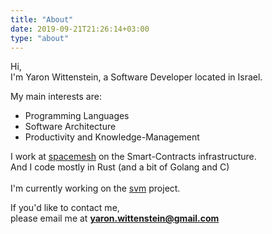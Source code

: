 ```yaml
---
title: "About"
date: 2019-09-21T21:26:14+03:00
type: "about"
---
```


Hi,
<br/>
I'm Yaron Wittenstein, a Software Developer located in Israel.

My main interests are:

* Programming Languages
* Software Architecture
* Productivity and Knowledge-Management

I work at [spacemesh][spacemesh] on the Smart-Contracts infrastructure.<br/>
And I code mostly in Rust (and a bit of Golang and C)
<br/>
<br/>
I'm currently working on the [svm][svm] project.

If you'd like to contact me,
<br/>
please email me at **yaron.wittenstein@gmail.com**


[spacemesh]: http://spacemesh.io
[svm]: https://github.com/spacemeshos/svm
